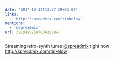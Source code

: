 ```yaml
---
date: '2017-10-14T13:37:29+02:00'
links:
  - 'http://spreadmix.com/tinkelow'
mentions:
  - '@spreadmix'
url: /919165259780419584/
---
```

Streaming retro-synth tunes [@spreadmix](https://twitter.com/@spreadmix) right now http://spreadmix.com/tinkelow
